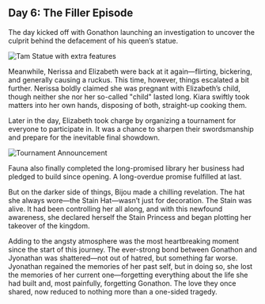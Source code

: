 ## Day 6: The Filler Episode

The day kicked off with Gonathon launching an investigation to uncover the culprit behind the defacement of his queen’s statue.

![Tam Statue with extra features](images-opt/deface.webp)

Meanwhile, Nerissa and Elizabeth were back at it again—flirting, bickering, and generally causing a ruckus. This time, however, things escalated a bit further. Nerissa boldly claimed she was pregnant with Elizabeth’s child, though neither she nor her so-called "child" lasted long. Kiara swiftly took matters into her own hands, disposing of both, straight-up cooking them.

Later in the day, Elizabeth took charge by organizing a tournament for everyone to participate in. It was a chance to sharpen their swordsmanship and prepare for the inevitable final showdown.

![Tournament Announcement](images-opt/tournament.webp)

Fauna also finally completed the long-promised library her business had pledged to build since opening. A long-overdue promise fulfilled at last.

But on the darker side of things, Bijou made a chilling revelation. The hat she always wore—the Stain Hat—wasn’t just for decoration. The Stain was alive. It had been controlling her all along, and with this newfound awareness, she declared herself the Stain Princess and began plotting her takeover of the kingdom.

Adding to the angsty atmosphere was the most heartbreaking moment since the start of this journey. The ever-strong bond between Gonathon and Jyonathan was shattered—not out of hatred, but something far worse. Jyonathan regained the memories of her past self, but in doing so, she lost the memories of her current one—forgetting everything about the life she had built and, most painfully, forgetting Gonathon. The love they once shared, now reduced to nothing more than a one-sided tragedy.